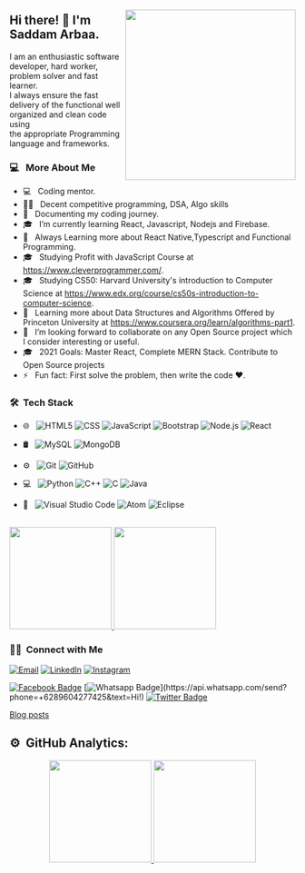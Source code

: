 ###

 <img align="right" src="https://camo.githubusercontent.com/992babdffd8c74a1502de375fbdf7e4d54773242/68747470733a2f2f6d656469612e67697068792e636f6d2f6d656469612f53576f536b4e36447854737a71494b4571762f67697068792e676966" width="300" height="300"/>
</p>


<h2>  Hi there! 👋 I'm Saddam Arbaa. </h2>
  I am an enthusiastic software developer, hard worker, problem solver and fast learner.<br> 
 I always ensure the fast delivery of the functional well organized and clean code using <br> 
 the appropriate Programming language and frameworks.

<h3>  💻 &nbsp; More About Me </h3>

- 💻 &nbsp; Coding mentor.
- ✍🏻 &nbsp; Decent competitive programming, DSA, Algo skills
- 📝 &nbsp; Documenting my coding journey.
- 🎓 &nbsp; I’m currently learning React, Javascript, Nodejs and Firebase.
- 🌱 &nbsp; Always Learning more about React Native,Typescript and Functional Programming.
- 🎓 &nbsp; Studying Profit with JavaScript Course at https://www.cleverprogrammer.com/.
- 🎓 &nbsp; Studying CS50: Harvard University's introduction to Computer Science at https://www.edx.org/course/cs50s-introduction-to-computer-science.
- 🌱 &nbsp; Learning more about Data Structures and Algorithms Offered by Princeton University at https://www.coursera.org/learn/algorithms-part1.
- 👯 &nbsp; I’m looking forward to collaborate on any Open Source project which I consider interesting or useful.
- 🎓 &nbsp; 2021 Goals: Master React, Complete MERN Stack. Contribute to Open Source projects
- ⚡ &nbsp; Fun fact: First solve the problem, then write the code :heart:.



<h3> 🛠 &nbsp;Tech Stack</h3>

- 🌐 &nbsp;
  ![HTML5](https://img.shields.io/badge/-HTML5-333333?style=flat&logo=HTML5)
  ![CSS](https://img.shields.io/badge/-CSS-333333?style=flat&logo=CSS3&logoColor=1572B6)
  ![JavaScript](https://img.shields.io/badge/-JavaScript-333333?style=flat&logo=javascript)
  ![Bootstrap](https://img.shields.io/badge/-Bootstrap-333333?style=flat&logo=bootstrap&logoColor=563D7C)
  ![Node.js](https://img.shields.io/badge/-Node.js-333333?style=flat&logo=node.js)
  ![React](https://img.shields.io/badge/-React-333333?style=flat&logo=react)
- 🛢 &nbsp;
  ![MySQL](https://img.shields.io/badge/-MySQL-333333?style=flat&logo=mysql)
  ![MongoDB](https://img.shields.io/badge/-MongoDB-333333?style=flat&logo=mongodb)
- ⚙️ &nbsp;
  ![Git](https://img.shields.io/badge/-Git-333333?style=flat&logo=git)
  ![GitHub](https://img.shields.io/badge/-GitHub-333333?style=flat&logo=github)
- 💻 &nbsp;
  ![Python](https://img.shields.io/badge/-Python-333333?style=flat&logo=python)
  ![C++](https://img.shields.io/badge/-C++-333333?style=flat&logo=C%2B%2B&logoColor=00599C)
  ![C](https://img.shields.io/badge/-C-333333?style=flat&logo=C%2B%2B&logoColor=00599C)
  ![Java](https://img.shields.io/badge/-Java-333333?style=flat&logo=Java&logoColor=007396)

- 🔧 &nbsp;
  ![Visual Studio Code](https://img.shields.io/badge/-Visual%20Studio%20Code-333333?style=flat&logo=visual-studio-code&logoColor=007ACC)
  ![Atom](https://img.shields.io/badge/-Atom-333333?style=flat&logo=eclipse-ide&logoColor=2C2255)
  ![Eclipse](https://img.shields.io/badge/-Eclipse-333333?style=flat&logo=eclipse-ide&logoColor=2C2255)

<br/>

<a href="https://github.com/AVS1508">
  <img height="180em" src="https://github-readme-stats.vercel.app/api?username=saddamarbaa&theme=buefy&show_icons=true" />
  <img height="180em" src="https://github-readme-stats.vercel.app/api/top-langs/?username=saddamarbaa&theme=buefy&layout=compact" />
</a>

<br/>

<h3> 🤝🏻 &nbsp;Connect with Me </h3>

<p>
<a href="mailto:saddamarbaas@gmail.com"><img alt="Email" src="https://img.shields.io/badge/Email-saddamarbaas@gmail.com-blue?style=flat-square&logo=gmail"></a>
<a href="https://www.linkedin.com/in/saddamarbaa/"><img alt="LinkedIn" src="https://img.shields.io/badge/LinkedIn-Saddam%20Arbaa%20-blue?style=flat-square&logo=linkedin"></a>
<a href="https://www.instagram.com/saddam.dev/"><img alt="Instagram" src="https://img.shields.io/badge/Instagram-saddam_arbaa__-blue?style=flat-square&logo=instagram"></a>

[![Facebook Badge](https://img.shields.io/badge/-Facebook-3b5998?style=flat-square&labelColor=3b5998&logo=facebook&logoColor=white&link=https://www.facebook.com/weltonpfelix/)](https://www.facebook.com/saddam.arbaa)
[![Whatsapp Badge](https://img.shields.io/badge/-Whatsapp-4CA143?style=flat-square&labelColor=4CA143&logo=whatsapp&logoColor=white&link=https://api.whatsapp.com/send?phone=+6289604277425&text=Hi!)](https://api.whatsapp.com/send?phone=+6289604277425&text=Hi!)
[![Twitter Badge](https://img.shields.io/badge/-Twitter-1da1f2?style=flat-square&labelColor=1da1f2&logo=twitter&logoColor=white&link=https://www.twitter.com/_weltonfelix/)](https://twitter.com/ArbaaSaddam/)

</p>

<!--TODO -->
<!-- will add my webside blow here  -->

<a href="https://saddamarbaa-blog.netlify.app/">Blog posts</a>


<!-- # latest Blog posts -->

<!-- BLOG-POST-LIST:START -->
<!-- BLOG-POST-LIST:END -->


 
## ⚙️ &nbsp;GitHub Analytics:
<p align="center">
 <a href="https://github.com/AVS1508">
 
  <img height="180em" src="https://github-readme-stats-eight-theta.vercel.app/api?username=saddamarbaa&show_icons=true&theme=algolia&include_all_commits=true&count_private=true"/>
  <img height="180em" src="https://github-readme-stats-eight-theta.vercel.app/api/top-langs/?username=saddamarbaa&layout=compact&langs_count=8&theme=algolia"/>
</a>
</p>

